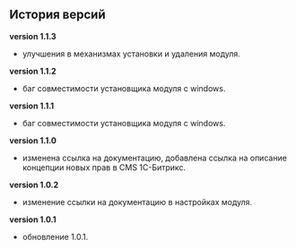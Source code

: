 <!-- cl-start -->
## История версий

**version 1.1.3**    
- улучшения в механизмах установки и удаления модуля.    

**version 1.1.2**    
- баг совместимости установщика модуля с windows.    

**version 1.1.1**    
- баг совместимости установщика модуля с windows.    

**version 1.1.0**    
- изменена ссылка на документацию, добавлена ссылка на описание концепции новых прав в CMS 1C-Битрикс.    

**version 1.0.2**    
- изменение ссылки на документацию в настройках модуля.    

**version 1.0.1**    
- обновление 1.0.1.    
<!-- cl-end -->
